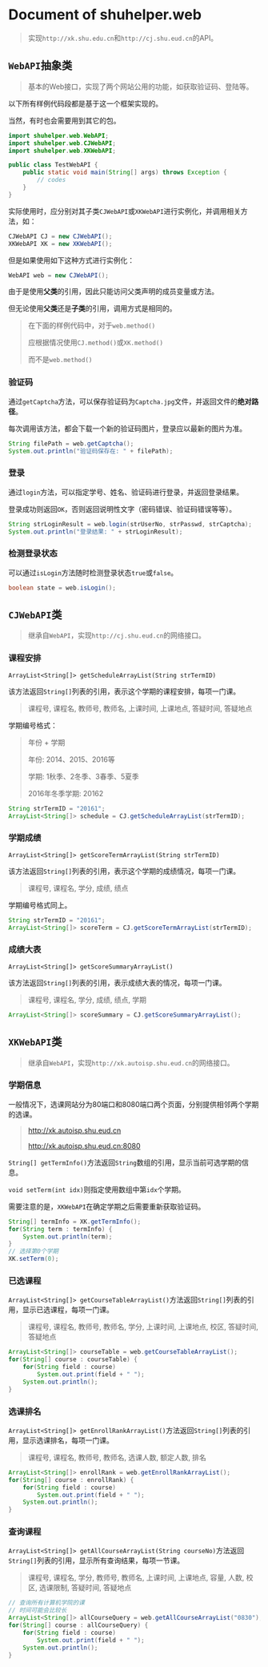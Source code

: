 # Document of shuhelper.web
> 实现`http://xk.shu.edu.cn`和`http://cj.shu.eud.cn`的API。

## `WebAPI`抽象类
> 基本的Web接口，实现了两个网站公用的功能，如获取验证码、登陆等。

以下所有样例代码段都是基于这一个框架实现的。

当然，有时也会需要用到其它的包。

```java
import shuhelper.web.WebAPI;
import shuhelper.web.CJWebAPI;
import shuhelper.web.XKWebAPI;

public class TestWebAPI {
	public static void main(String[] args) throws Exception {
		// codes
	}
}
```

实际使用时，应分别对其子类`CJWebAPI`或`XKWebAPI`进行实例化，并调用相关方法，如：

```java
CJWebAPI CJ = new CJWebAPI();
XKWebAPI XK = new XKWebAPI();
```

但是如果使用如下这种方式进行实例化：

```java
WebAPI web = new CJWebAPI();
```

由于是使用**父类**的引用，因此只能访问父类声明的成员变量或方法。

但无论使用**父类**还是**子类**的引用，调用方式是相同的。

> 在下面的样例代码中，对于`web.method()`
>
> 应根据情况使用`CJ.method()`或`XK.method()`
>
> 而不是`web.method()`

### 验证码
通过`getCaptcha`方法，可以保存验证码为`Captcha.jpg`文件，并返回文件的**绝对路径**。

每次调用该方法，都会下载一个新的验证码图片，登录应以最新的图片为准。

```java
String filePath = web.getCaptcha();
System.out.println("验证码保存在: " + filePath);
```

### 登录
通过`login`方法，可以指定学号、姓名、验证码进行登录，并返回登录结果。

登录成功则返回`OK`，否则返回说明性文字（密码错误、验证码错误等等）。

```java
String strLoginResult = web.login(strUserNo, strPasswd, strCaptcha);
System.out.println("登录结果: " + strLoginResult);
```

### 检测登录状态
可以通过`isLogin`方法随时检测登录状态`true`或`false`。

```java
boolean state = web.isLogin();
```

## `CJWebAPI`类
> 继承自`WebAPI`，实现`http://cj.shu.eud.cn`的网络接口。

### 课程安排
`ArrayList<String[]> getScheduleArrayList(String strTermID)`

该方法返回`String[]`列表的引用，表示这个学期的课程安排，每项一门课。

> 课程号, 课程名, 教师号, 教师名, 上课时间, 上课地点, 答疑时间, 答疑地点

学期编号格式：

> 年份 + 学期
>
> 年份: 2014、2015、2016等
>
> 学期: 1秋季、2冬季、3春季、5夏季
>
> 2016年冬季学期: 20162

```java
String strTermID = "20161";
ArrayList<String[]> schedule = CJ.getScheduleArrayList(strTermID);
```

### 学期成绩
`ArrayList<String[]> getScoreTermArrayList(String strTermID)`

该方法返回`String[]`列表的引用，表示这个学期的成绩情况，每项一门课。

> 课程号, 课程名, 学分, 成绩, 绩点

学期编号格式同上。

```java
String strTermID = "20161";
ArrayList<String[]> scoreTerm = CJ.getScoreTermArrayList(strTermID);
```

### 成绩大表
`ArrayList<String[]> getScoreSummaryArrayList()`

该方法返回`String[]`列表的引用，表示成绩大表的情况，每项一门课。

> 课程号, 课程名, 学分, 成绩, 绩点, 学期

```java
ArrayList<String[]> scoreSummary = CJ.getScoreSummaryArrayList();
```


## `XKWebAPI`类
> 继承自`WebAPI`，实现`http://xk.autoisp.shu.eud.cn`的网络接口。

### 学期信息
一般情况下，选课网站分为80端口和8080端口两个页面，分别提供相邻两个学期的选课。

> http://xk.autoisp.shu.eud.cn
>
> http://xk.autoisp.shu.eud.cn:8080

`String[] getTermInfo()`方法返回`String`数组的引用，显示当前可选学期的信息。

`void setTerm(int idx)`则指定使用数组中第`idx`个学期。

需要注意的是，`XKWebAPI`在确定学期之后需要重新获取验证码。

```java
String[] termInfo = XK.getTermInfo();
for(String term : termInfo) {
	System.out.println(term);
}
// 选择第0个学期
XK.setTerm(0);
```

### 已选课程
`ArrayList<String[]> getCourseTableArrayList()`方法返回`String[]`列表的引用，显示已选课程，每项一门课。

> 课程号, 课程名, 教师号, 教师名, 学分, 上课时间, 上课地点, 校区, 答疑时间, 答疑地点

```java
ArrayList<String[]> courseTable = web.getCourseTableArrayList();
for(String[] course : courseTable) {
	for(String field : course)
		System.out.print(field + " ");
	System.out.println();
}
```

### 选课排名
`ArrayList<String[]> getEnrollRankArrayList()`方法返回`String[]`列表的引用，显示选课排名，每项一门课。

> 课程号, 课程名, 教师号, 教师名, 选课人数, 额定人数, 排名

```java
ArrayList<String[]> enrollRank = web.getEnrollRankArrayList();
for(String[] course : enrollRank) {
	for(String field : course)
		System.out.print(field + " ");
	System.out.println();
}
```

### 查询课程
`ArrayList<String[]> getAllCourseArrayList(String courseNo)`方法返回`String[]`列表的引用，显示所有查询结果，每项一节课。

> 课程号, 课程名, 学分, 教师号, 教师名, 上课时间, 上课地点, 容量, 人数, 校区, 选课限制, 答疑时间, 答疑地点

```java
// 查询所有计算机学院的课
// 时间可能会比较长
ArrayList<String[]> allCourseQuery = web.getAllCourseArrayList("0830");
for(String[] course : allCourseQuery) {
	for(String field : course)
		System.out.print(field + " ");
	System.out.println();
}
```

